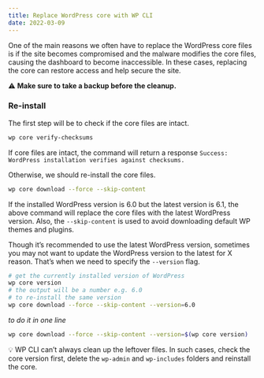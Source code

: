 ```yaml
---
title: Replace WordPress core with WP CLI
date: 2022-03-09
---
```


One of the main reasons we often have to replace the WordPress core files is if the site becomes compromised and the malware modifies the core files, causing the dashboard to become inaccessible. In these cases, replacing the core can restore access and help secure the site.

⚠️ **Make sure to take a backup before the cleanup.**

### Re-install

The first step will be to check if the core files are intact.

```bash
wp core verify-checksums
```

If core files are intact, the command will return a response `Success: WordPress installation verifies against checksums.`

Otherwise, we should re-install the core files.

```bash
wp core download --force --skip-content
```

If the installed WordPress version is 6.0 but the latest version is 6.1, the above command will replace the core files with the latest WordPress version. Also, the `--skip-content` is used to avoid downloading default WP themes and plugins.

Though it’s recommended to use the latest WordPress version, sometimes you may not want to update the WordPress version to the latest for X reason. That’s when we need to specify the `--version` flag.

```bash
# get the currently installed version of WordPress
wp core version
# the output will be a number e.g. 6.0
# to re-install the same version
wp core download --force --skip-content --version=6.0
```

_to do it in one line_

```bash
wp core download --force --skip-content --version=$(wp core version)
```

💡 WP CLI can’t always clean up the leftover files. In such cases, check the core version first, delete the `wp-admin` and `wp-includes` folders and reinstall the core.

